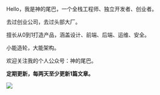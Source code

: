 Hello，我是神的尾巴，一个全栈工程师、独立开发者、创业者。

去过创业公司，去过头部大厂。

擅长从0到1打造产品，涵盖设计、前端、后端、运维、安全。

小能造轮，大能架构。

欢迎关注我的个人公众号：神的尾巴。

**定期更新，每两天至少更新1篇文章。**

![](https://godtail.tech.top/20200822021545.png!shareclean)
